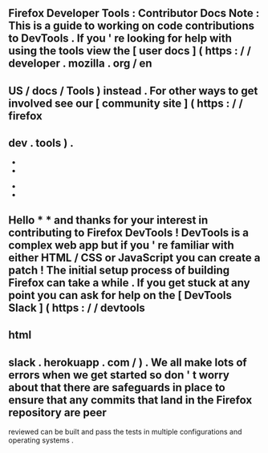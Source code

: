 #
Firefox
Developer
Tools
:
Contributor
Docs
Note
:
This
is
a
guide
to
working
on
code
contributions
to
DevTools
.
If
you
'
re
looking
for
help
with
using
the
tools
view
the
[
user
docs
]
(
https
:
/
/
developer
.
mozilla
.
org
/
en
-
US
/
docs
/
Tools
)
instead
.
For
other
ways
to
get
involved
see
our
[
community
site
]
(
https
:
/
/
firefox
-
dev
.
tools
)
.
-
-
-
*
*
Hello
*
*
and
thanks
for
your
interest
in
contributing
to
Firefox
DevTools
!
DevTools
is
a
complex
web
app
but
if
you
'
re
familiar
with
either
HTML
/
CSS
or
JavaScript
you
can
create
a
patch
!
The
initial
setup
process
of
building
Firefox
can
take
a
while
.
If
you
get
stuck
at
any
point
you
can
ask
for
help
on
the
[
DevTools
Slack
]
(
https
:
/
/
devtools
-
html
-
slack
.
herokuapp
.
com
/
)
.
We
all
make
lots
of
errors
when
we
get
started
so
don
'
t
worry
about
that
there
are
safeguards
in
place
to
ensure
that
any
commits
that
land
in
the
Firefox
repository
are
peer
-
reviewed
can
be
built
and
pass
the
tests
in
multiple
configurations
and
operating
systems
.
